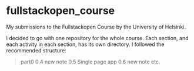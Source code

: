 # fullstackopen_course
My submissions to the Fullstackopen Course by the University of Helsinki. 


I decided to go with one repository for the whole course. 
Each section, and each activity in each section, has its own directory.
I followed the recommended structure:

> part0
  >0.4 new note
  >0.5 Single page app
  >0.6 new note
etc.
